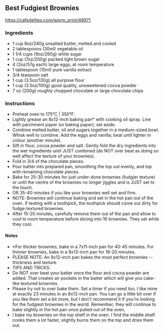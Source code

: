 ## Best Fudgiest Brownies

<https://cafedelites.com/wprm_print/48971>

### Ingredients
- 1 cup 8oz/240g unsalted butter, melted and cooled
- 2 tablespoons (30ml) vegetable oil
- 1 1/4 cups (9oz/260g) white sugar
- 1 cup (7oz/200g) packed light brown sugar
- 4 (2oz/57g each) large eggs, at room temperature
- 1 tablespoon (15ml) pure vanilla extract
- 3/4 teaspoon salt
- 1 cup (3.5oz/130g) all purpose flour
- 1 cup (3.5oz/100g) good quality, unsweetened cocoa powder
- 7 oz (200g) roughly chopped chocolate or large chocolate chips

### Instructions
- Preheat oven to 175°C | 350°F.
- Lightly grease an 8x12-inch baking pan* with cooking oil spray. Line with parchment paper (or baking paper); set aside.
- Combine melted butter, oil and sugars together in a medium-sized bowl. Whisk well to combine. Add the eggs and vanilla; beat until lighter in colour (another minute).
- Sift in flour, cocoa powder and salt. Gently fold the dry ingredients into the wet ingredients until JUST combined (do NOT over beat as doing so well affect the texture of your brownies).
- Fold in 3/4 of the chocolate pieces.
- Pour batter into prepared pan, smoothing the top out evenly, and top with remaining chocolate pieces.
- Bake for 25-30 minutes for just under-done brownies (fudgier texture) or until the centre of the brownies no longer jiggles and is JUST set to the touch.
- OR 35-40 minutes if you like your brownies well set and firm.
- NOTE: Brownies will continue baking and set in the hot pan out of the oven. If testing with a toothpick, the toothpick should come out dirty for fudge-textured brownies.
- After 15-20 minutes, carefully remove them out of the pan and allow to cool to room temperature before slicing into 16 brownies. They set while they cool.

#### Notes
- *For thicker brownies, bake in a 7x11-inch pan for 40-45 minutes. For thinner brownies, bake in a 9x13-inch pan for 18-20 minutes.
- PLEASE NOTE: An 8x12-inch pan bakes the most perfect brownies -- thickness and texture.
- TIPS AND TRICKS:
- Do NOT over beat your batter once the flour and cocoa powder are added. That creates air pockets in the batter which will give you cake-like textured brownies.
- Please try not to over bake them. Set a timer if you need too. I like mine at exactly 23 minutes in an 8x12-inch pan. You can go a little bit over if you like them set a bit more, but I don't recommend it if you're looking for the fudgiest brownies in the world. Remember, they will continue to bake slightly in the hot pan once pulled out of the oven,
- I bake my brownies on the top shelf in the oven. I find the middle shelf cooks them a lot faster, slightly burns them on the top and dries them out.
